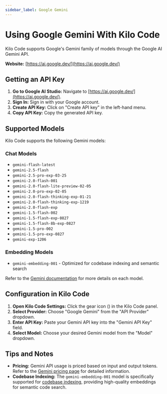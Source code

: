 ```yaml
---
sidebar_label: Google Gemini
---
```


# Using Google Gemini With Kilo Code

Kilo Code supports Google's Gemini family of models through the Google AI Gemini API.

**Website:** [https://ai.google.dev/](https://ai.google.dev/)

## Getting an API Key

1.  **Go to Google AI Studio:** Navigate to [https://ai.google.dev/](https://ai.google.dev/).
2.  **Sign In:** Sign in with your Google account.
3.  **Create API Key:** Click on "Create API key" in the left-hand menu.
4.  **Copy API Key:** Copy the generated API key.

## Supported Models

Kilo Code supports the following Gemini models:

### Chat Models

- `gemini-flash-latest`
- `gemini-2.5-flash`
- `gemini-2.5-pro-exp-03-25`
- `gemini-2.0-flash-001`
- `gemini-2.0-flash-lite-preview-02-05`
- `gemini-2.0-pro-exp-02-05`
- `gemini-2.0-flash-thinking-exp-01-21`
- `gemini-2.0-flash-thinking-exp-1219`
- `gemini-2.0-flash-exp`
- `gemini-1.5-flash-002`
- `gemini-1.5-flash-exp-0827`
- `gemini-1.5-flash-8b-exp-0827`
- `gemini-1.5-pro-002`
- `gemini-1.5-pro-exp-0827`
- `gemini-exp-1206`

### Embedding Models

- `gemini-embedding-001` - Optimized for codebase indexing and semantic search

Refer to the [Gemini documentation](https://ai.google.dev/models/gemini) for more details on each model.

## Configuration in Kilo Code

1.  **Open Kilo Code Settings:** Click the gear icon (<Codicon name="gear" />) in the Kilo Code panel.
2.  **Select Provider:** Choose "Google Gemini" from the "API Provider" dropdown.
3.  **Enter API Key:** Paste your Gemini API key into the "Gemini API Key" field.
4.  **Select Model:** Choose your desired Gemini model from the "Model" dropdown.

## Tips and Notes

- **Pricing:** Gemini API usage is priced based on input and output tokens. Refer to the [Gemini pricing page](https://ai.google.dev/pricing) for detailed information.
- **Codebase Indexing:** The `gemini-embedding-001` model is specifically supported for [codebase indexing](/features/codebase-indexing), providing high-quality embeddings for semantic code search.
